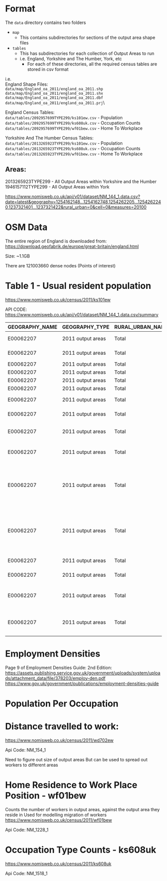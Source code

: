 # Format

The `data` directory contains two folders

* `map`
    - This contains subdirectories for sections of the output area shape files
* `tables`
    - This has subdirectories for each collection of Output Areas to run
    - i.e. England, Yorkshire and The Humber, York, etc
        * For each of these directories, all the required census tables are stored in csv format

i.e.\
England Shape Files:\
`data/map/England_oa_2011/england_oa_2011.shp`\
`data/map/England_oa_2011/england_oa_2011.shx`\
`data/map/England_oa_2011/england_oa_2011.dbf`\
`data/map/England_oa_2011/england_oa_2011.prj`\

England Census Tables:\
`data/tables/2092957699TYPE299/ks101ew.csv` - Population\
`data/tables/2092957699TYPE299/ks608uk.csv` - Occupation Counts\
`data/tables/2092957699TYPE299/wf01bew.csv` - Home To Workplace

Yorkshire And The Humber Census Tables:\
`data/tables/2013265923TYPE299/ks101ew.csv` - Population\
`data/tables/2013265923TYPE299/ks608uk.csv` - Occupation Counts\
`data/tables/2013265923TYPE299/wf01bew.csv` - Home To Workplace

## Areas:

2013265923TYPE299 - All Output Areas within Yorkshire and the Humber 1946157112TYPE299 - All Output Areas within York

https://www.nomisweb.co.uk/api/v01/dataset/NM_144_1.data.csv?date=latest&geography=1254162148...1254162748,1254262205...1254262240,1237321401...1237321422&rural_urban=0&cell=0&measures=20100

# OSM Data

The entire region of England is downloaded from: https://download.geofabrik.de/europe/great-britain/england.html

Size: ~1.1GB

There are 121003660 dense nodes (Points of interest)

# Table 1 - Usual resident population

https://www.nomisweb.co.uk/census/2011/ks101ew

API CODE: https://www.nomisweb.co.uk/api/v01/dataset/NM_144_1.data.csv/summary

|GEOGRAPHY_NAME|GEOGRAPHY_TYPE|RURAL_URBAN_NAME|RURAL_URBAN_TYPECODE|CELL_NAME|MEASURES_NAME|OBS_VALUE|OBS_STATUS|RECORD_OFFSET|RECORD_COUNT|
|---|---|---|---|---|---|---|---|---|---|
|E00062207|2011 output areas|Total|2000|all usual residents|Value|242|A|0|35645376|
|E00062207|2011 output areas|Total|2000|all usual residents|Percent|100.0|A|1|35645376|
|E00062207|2011 output areas|Total|2000|Males|Value|116|A|2|35645376|
|E00062207|2011 output areas|Total|2000|Males|Percent|47.9|A|3|35645376|
|E00062207|2011 output areas|Total|2000|Females|Value|126|A|4|35645376|
|E00062207|2011 output areas|Total|2000|Females|Percent|52.1|A|5|35645376|
|E00062207|2011 output areas|Total|2000|Lives in a household|Value|242|A|6|35645376|
|E00062207|2011 output areas|Total|2000|Lives in a household|Percent|100.0|A|7|35645376|
|E00062207|2011 output areas|Total|2000|Lives in a communal establishment|Value|0|A|8|35645376|
|E00062207|2011 output areas|Total|2000|Lives in a communal establishment|Percent|0.0|A|9|35645376|
|E00062207|2011 output areas|Total|2000|Schoolchild or full-time student aged 4 and over at their non term-time address|Value|7|A|10|35645376|
|E00062207|2011 output areas|Total|2000|Schoolchild or full-time student aged 4 and over at their non term-time address|Percent||Q|11|35645376|
|E00062207|2011 output areas|Total|2000|Area (Hectares)|Value|865.24|A|12|35645376|
|E00062207|2011 output areas|Total|2000|Area (Hectares)|Percent||Q|13|35645376|
|E00062207|2011 output areas|Total|2000|Density (number of persons per hectare)|Value|0.3|A|14|35645376|
|E00062207|2011 output areas|Total|2000|Density (number of persons per hectare)|Percent||Q|15|35645376|

# Employment Densities

Page 9 of Employment Densities Guide: 2nd
Edition: https://assets.publishing.service.gov.uk/government/uploads/system/uploads/attachment_data/file/378203/employ-den.pdf
https://www.gov.uk/government/publications/employment-densities-guide

# Population Per Occupation

# Distance travelled to work:

https://www.nomisweb.co.uk/census/2011/wd702ew

Api Code: NM_154_1

Need to figure out size of output areas But can be used to spread out workers to different areas

# Home Residence to Work Place Position - wf01bew

Counts the number of workers in output areas, against the output area they reside in Used for modelling migration of
workers
https://www.nomisweb.co.uk/census/2011/wf01bew

Api Code: NM_1228_1

# Occupation Type Counts - ks608uk

https://www.nomisweb.co.uk/census/2011/ks608uk

Api Code: NM_1518_1
